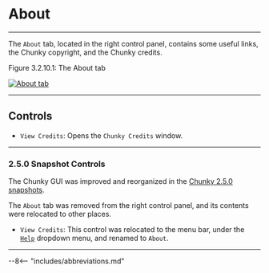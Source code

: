 # About

---

The `About` tab, located in the right control panel, contains some useful links, the Chunky copyright, and the Chunky credits.

<div class="figure" id="figure-3-2-10-1">
  <p class="figure">
  Figure 3.2.10.1: The About tab
  </p>
  <div class="figureimgcontainer">
    <a href="../../../../img/user_interface/right_panel/about_tab.png">
      <img class="figure" src="../../../../img/user_interface/right_panel/about_tab.png" alt="About tab">
    </a>
  </div>
</div>

---

## Controls

- `View Credits`: Opens the `Chunky Credits` window.

---

### 2.5.0 Snapshot Controls

The Chunky GUI was improved and reorganized in the [Chunky 2.5.0 snapshots](../../../../getting_started/configuring_chunky_launcher#advanced-settings).

The `About` tab was removed from the right control panel, and its contents were relocated to other places.

- `View Credits`: This control was relocated to the menu bar, under the [`Help`](../../menu_bar/help) dropdown menu, and renamed to `About`.

---

--8<-- "includes/abbreviations.md"
